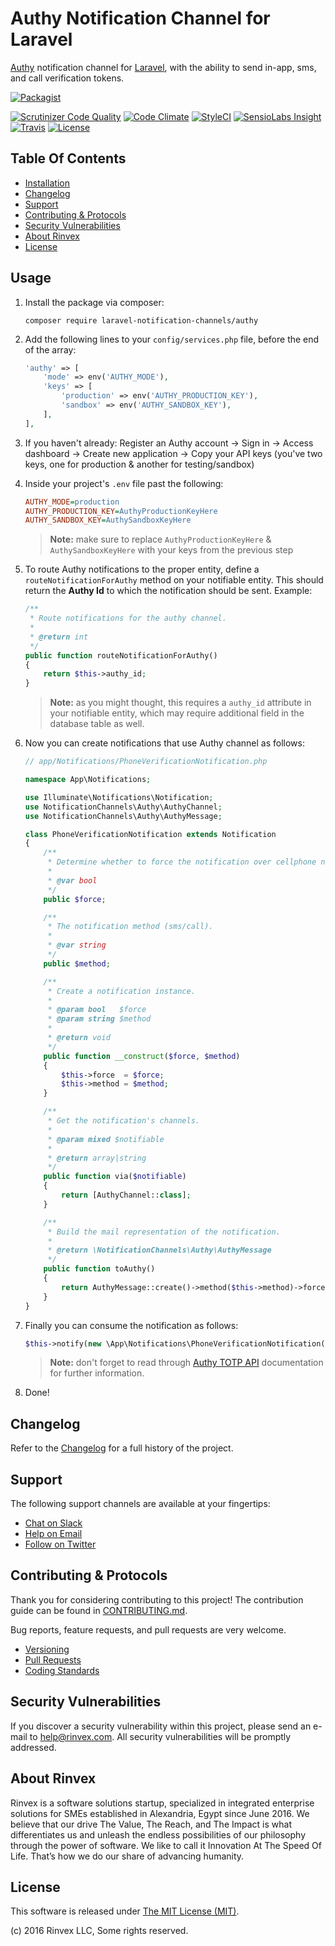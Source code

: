 # Authy Notification Channel for Laravel

[Authy](https://www.authy.com) notification channel for [Laravel](https://laravel.com/), with the ability to send in-app, sms, and call verification tokens.

[![Packagist](https://img.shields.io/packagist/v/laravel-notification-channels/authy.svg?label=Packagist&style=flat-square)](https://packagist.org/packages/laravel-notification-channels/authy)

[![Scrutinizer Code Quality](https://img.shields.io/scrutinizer/g/laravel-notification-channels/authy.svg?label=Scrutinizer&style=flat-square)](https://scrutinizer-ci.com/g/laravel-notification-channels/authy/)
[![Code Climate](https://img.shields.io/codeclimate/github/laravel-notification-channels/authy.svg?label=CodeClimate&style=flat-square)](https://codeclimate.com/github/laravel-notification-channels/authy)
[![StyleCI](https://styleci.io/repos/70840210/shield?branch=master)](https://styleci.io/repos/70840210)
[![SensioLabs Insight](https://img.shields.io/sensiolabs/i/9fb954b8-d059-4198-bab9-8f8acb09ae4a.svg?label=SensioLabs&style=flat-square)](https://insight.sensiolabs.com/projects/9fb954b8-d059-4198-bab9-8f8acb09ae4a)
[![Travis](https://img.shields.io/travis/laravel-notification-channels/authy.svg?style=flat-square)](https://travis-ci.org/laravel-notification-channels/authy)
[![License](https://img.shields.io/packagist/l/laravel-notification-channels/authy.svg?label=License&style=flat-square)](https://github.com/laravel-notification-channels/authy/blob/develop/LICENSE)


## Table Of Contents

- [Installation](#usage)
- [Changelog](#changelog)
- [Support](#support)
- [Contributing & Protocols](#contributing--protocols)
- [Security Vulnerabilities](#security-vulnerabilities)
- [About Rinvex](#about-rinvex)
- [License](#license)


## Usage

1. Install the package via composer:
    ```shell
    composer require laravel-notification-channels/authy
    ```

2. Add the following lines to your `config/services.php` file, before the end of the array:

    ```php
    'authy' => [
        'mode' => env('AUTHY_MODE'),
        'keys' => [
            'production' => env('AUTHY_PRODUCTION_KEY'),
            'sandbox' => env('AUTHY_SANDBOX_KEY'),
        ],
    ],
    ```

3. If you haven't already: Register an Authy account -> Sign in -> Access dashboard -> Create new application -> Copy your API keys (you've two keys, one for production & another for testing/sandbox)

4. Inside your project's `.env` file past the following:

    ```ini
    AUTHY_MODE=production
    AUTHY_PRODUCTION_KEY=AuthyProductionKeyHere
    AUTHY_SANDBOX_KEY=AuthySandboxKeyHere
    ```

    > **Note:** make sure to replace `AuthyProductionKeyHere` & `AuthySandboxKeyHere` with your keys from the previous step

5. To route Authy notifications to the proper entity, define a `routeNotificationForAuthy` method on your notifiable entity. This should return the **Authy Id** to which the notification should be sent. Example:

    ```php
    /**
     * Route notifications for the authy channel.
     *
     * @return int
     */
    public function routeNotificationForAuthy()
    {
        return $this->authy_id;
    }
    ```

    > **Note:** as you might thought, this requires a `authy_id` attribute in your notifiable entity, which may require additional field in the database table as well.

6. Now you can create notifications that use Authy channel as follows:

    ```php
    // app/Notifications/PhoneVerificationNotification.php

    namespace App\Notifications;

    use Illuminate\Notifications\Notification;
    use NotificationChannels\Authy\AuthyChannel;
    use NotificationChannels\Authy\AuthyMessage;

    class PhoneVerificationNotification extends Notification
    {
        /**
         * Determine whether to force the notification over cellphone network.
         *
         * @var bool
         */
        public $force;

        /**
         * The notification method (sms/call).
         *
         * @var string
         */
        public $method;

        /**
         * Create a notification instance.
         *
         * @param bool   $force
         * @param string $method
         *
         * @return void
         */
        public function __construct($force, $method)
        {
            $this->force  = $force;
            $this->method = $method;
        }

        /**
         * Get the notification's channels.
         *
         * @param mixed $notifiable
         *
         * @return array|string
         */
        public function via($notifiable)
        {
            return [AuthyChannel::class];
        }

        /**
         * Build the mail representation of the notification.
         *
         * @return \NotificationChannels\Authy\AuthyMessage
         */
        public function toAuthy()
        {
            return AuthyMessage::create()->method($this->method)->force($this->force);
        }
    }
    ```

7. Finally you can consume the notification as follows:

    ```php
    $this->notify(new \App\Notifications\PhoneVerificationNotification(true, 'sms'));
    ```

    > **Note:** don't forget to read through [Authy TOTP API](https://docs.authy.com/totp.html) documentation for further information.

8. Done!


## Changelog

Refer to the [Changelog](CHANGELOG.md) for a full history of the project.


## Support

The following support channels are available at your fingertips:

- [Chat on Slack](http://chat.rinvex.com)
- [Help on Email](mailto:help@rinvex.com)
- [Follow on Twitter](https://twitter.com/rinvex)


## Contributing & Protocols

Thank you for considering contributing to this project! The contribution guide can be found in [CONTRIBUTING.md](CONTRIBUTING.md).

Bug reports, feature requests, and pull requests are very welcome.

- [Versioning](CONTRIBUTING.md#versioning)
- [Pull Requests](CONTRIBUTING.md#pull-requests)
- [Coding Standards](CONTRIBUTING.md#coding-standards)


## Security Vulnerabilities

If you discover a security vulnerability within this project, please send an e-mail to help@rinvex.com. All security vulnerabilities will be promptly addressed.


## About Rinvex

Rinvex is a software solutions startup, specialized in integrated enterprise solutions for SMEs established in Alexandria, Egypt since June 2016. We believe that our drive The Value, The Reach, and The Impact is what differentiates us and unleash the endless possibilities of our philosophy through the power of software. We like to call it Innovation At The Speed Of Life. That’s how we do our share of advancing humanity.


## License

This software is released under [The MIT License (MIT)](LICENSE).

(c) 2016 Rinvex LLC, Some rights reserved.
